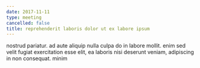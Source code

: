 ```yaml
---
date: 2017-11-11
type: meeting
cancelled: false
title: reprehenderit laboris dolor ut ex labore ipsum
---
```

nostrud pariatur. ad aute aliquip nulla culpa do in labore mollit. enim sed velit fugiat exercitation esse elit, ea laboris nisi deserunt veniam, adipiscing in non consequat. minim